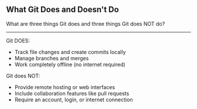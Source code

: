 ## What Git Does and Doesn't Do

What are three things Git does and three things Git does NOT do?

---

Git DOES:
- Track file changes and create commits locally
- Manage branches and merges
- Work completely offline (no internet required)

Git does NOT:
- Provide remote hosting or web interfaces
- Include collaboration features like pull requests
- Require an account, login, or internet connection

